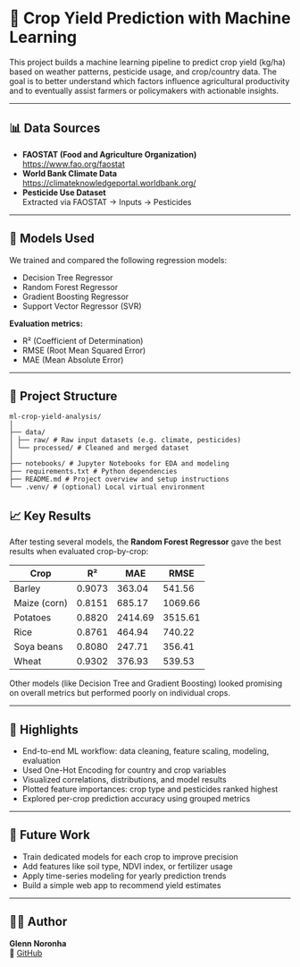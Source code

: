 # 🌾 Crop Yield Prediction with Machine Learning

This project builds a machine learning pipeline to predict crop yield (kg/ha) based on weather patterns, pesticide usage, and crop/country data. The goal is to better understand which factors influence agricultural productivity and to eventually assist farmers or policymakers with actionable insights.

---

## 📊 Data Sources

- **FAOSTAT (Food and Agriculture Organization)**  
  https://www.fao.org/faostat
- **World Bank Climate Data**  
  https://climateknowledgeportal.worldbank.org/
- **Pesticide Use Dataset**  
  Extracted via FAOSTAT → Inputs → Pesticides

---

## 🧪 Models Used

We trained and compared the following regression models:

- Decision Tree Regressor  
- Random Forest Regressor  
- Gradient Boosting Regressor  
- Support Vector Regressor (SVR)

**Evaluation metrics:**

- R² (Coefficient of Determination)  
- RMSE (Root Mean Squared Error)  
- MAE (Mean Absolute Error)

---

## 📁 Project Structure
```
ml-crop-yield-analysis/
│
├── data/
│ ├── raw/ # Raw input datasets (e.g. climate, pesticides)
│ └── processed/ # Cleaned and merged dataset
│
├── notebooks/ # Jupyter Notebooks for EDA and modeling
├── requirements.txt # Python dependencies
├── README.md # Project overview and setup instructions
└── .venv/ # (optional) Local virtual environment
```

## 📈 Key Results

After testing several models, the **Random Forest Regressor** gave the best results when evaluated crop-by-crop:

| Crop         | R²     | MAE     | RMSE   |
|--------------|--------|---------|--------|
| Barley       | 0.9073 | 363.04  | 541.56 |
| Maize (corn) | 0.8151 | 685.17  | 1069.66|
| Potatoes     | 0.8820 | 2414.69 | 3515.61|
| Rice         | 0.8761 | 464.94  | 740.22 |
| Soya beans   | 0.8080 | 247.71  | 356.41 |
| Wheat        | 0.9302 | 376.93  | 539.53 |

Other models (like Decision Tree and Gradient Boosting) looked promising on overall metrics but performed poorly on individual crops.

---

## 📌 Highlights

- End-to-end ML workflow: data cleaning, feature scaling, modeling, evaluation
- Used One-Hot Encoding for country and crop variables
- Visualized correlations, distributions, and model results
- Plotted feature importances: crop type and pesticides ranked highest
- Explored per-crop prediction accuracy using grouped metrics

---

## 🚀 Future Work

- Train dedicated models for each crop to improve precision
- Add features like soil type, NDVI index, or fertilizer usage
- Apply time-series modeling for yearly prediction trends
- Build a simple web app to recommend yield estimates

---

## 👨‍💻 Author

**Glenn Noronha**  
📍 [GitHub](https://github.com/glennnoronha)

